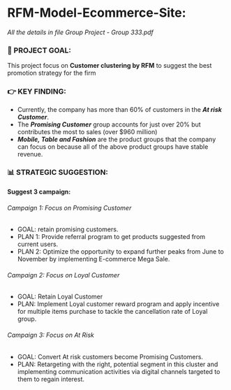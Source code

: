 # RFM-Model-Ecommerce-Site:
*All the details in file Group Project - Group 333.pdf* 
### 🎯 PROJECT GOAL:
This project focus on **Customer clustering by RFM** to suggest the best promotion strategy for the firm

### 👉 KEY FINDING: 
- Currently, the company has more than 60% of customers in the ***At risk Customer***. 
- The ***Promising Customer*** group accounts for just over 20% but contributes the most to sales (over $960 million)
- ***Mobile, Table and Fashion*** are the product groups that the company can focus on because all of the above product groups have stable revenue.

### 📊 STRATEGIC SUGGESTION:
#### Suggest 3 campaign:
###### Campaign 1: Focus on Promising Customer
- GOAL: retain promising customers. 
- PLAN 1: Provide referral program to get products suggested from current users.
- PLAN 2: Optimize the opportunity to expand further peaks from June to November by implementing E-commerce Mega Sale.
###### Campaign 2: Focus on Loyal Customer 
- GOAL: Retain Loyal Customer
- PLAN: Implement Loyal customer reward program and apply incentive for multiple items purchase to tackle the cancellation rate of Loyal group.
###### Campaign 3: Focus on At Risk
- GOAL: Convert At risk customers become Promising Customers.
- PLAN: Retargeting with the right, potential segment in this cluster and implementing communication activities via digital channels targeted to them to regain interest. 

